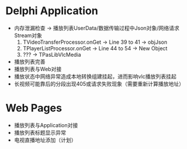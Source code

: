 # Delphi Application

* 内存泄漏检查 -> 播放列表UserData/数据传输过程中Json对象/网络请求Stream对象
    1. TVideoTransferProcessor.onGet -> Line 39 to 41 -> objJson
    2. TPlayerListProcessor.onGet -> Line 44 to 54 -> New Object
    3. ??? -> TPasLibVlcMedia
* 播放列表完善
* 播放列表与Web对接
* 播放状态中网络异常造成本地转换组建挂起，进而影响vlc播放列表挂起
* 长视频可能靠后的分段出现405或请求失败现象（需要重新计算播放地址）

# Web Pages

* 播放列表与Application对接
* 播放列表标题显示异常
* 电视直播地址添加（计划）